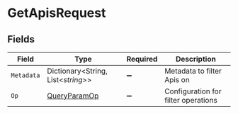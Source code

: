# GetApisRequest


## Fields

| Field                                                   | Type                                                    | Required                                                | Description                                             |
| ------------------------------------------------------- | ------------------------------------------------------- | ------------------------------------------------------- | ------------------------------------------------------- |
| `Metadata`                                              | Dictionary<String, List<*string*>>                      | :heavy_minus_sign:                                      | Metadata to filter Apis on                              |
| `Op`                                                    | [QueryParamOp](../../models/operations/QueryParamOp.md) | :heavy_minus_sign:                                      | Configuration for filter operations                     |